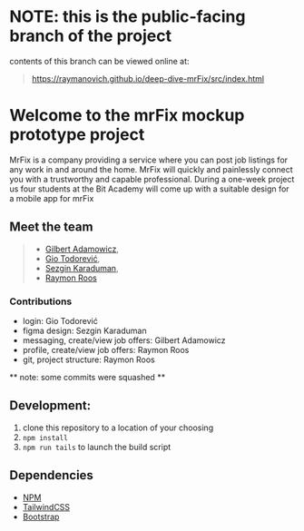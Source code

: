 # NOTE: this is the public-facing branch of the project

contents of this branch can be viewed online at:
> https://raymanovich.github.io/deep-dive-mrFix/src/index.html

# Welcome to the mrFix mockup prototype project

MrFix is a company providing a service where you can post job listings for any work in and 
around the home. MrFix will quickly and painlessly connect you with a trustworthy and 
capable professional. During a one-week project us four students at the Bit Academy will 
come up with a suitable design for a mobile app for mrFix

## Meet the team

> - [Gilbert Adamowicz](https://github.com/GilbertAdamowicz),
> - [Gio Todorević](https://github.com/Ssteengohan),
> - [Sezgin Karaduman](https://github.com/Sezgin3880),
> - [Raymon Roos](https://github.com/Raymanovich)

### Contributions

 - login: Gio Todorević
 - figma design: Sezgin Karaduman
 - messaging, create/view job offers: Gilbert Adamowicz
 - profile, create/view job offers: Raymon Roos
 - git, project structure: Raymon Roos

 ** note: some commits were squashed **

## Development: 

1. clone this repository to a location of your choosing
2. `npm install`
3. `npm run tails` to launch the build script

## Dependencies

- [NPM](https://www.npmjs.com/)
- [TailwindCSS](https://tailwindcss.com/)
- [Bootstrap](https://getbootstrap.com/)

